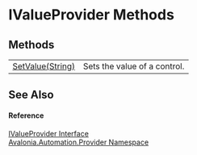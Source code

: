 # IValueProvider Methods




## Methods
<table>
<tr>
<td><a href="M_Avalonia_Automation_Provider_IValueProvider_SetValue">SetValue(String)</a></td>
<td>Sets the value of a control.</td>
</tr>
</table>

## See Also


#### Reference
<a href="T_Avalonia_Automation_Provider_IValueProvider">IValueProvider Interface</a>  
<a href="N_Avalonia_Automation_Provider">Avalonia.Automation.Provider Namespace</a>  
